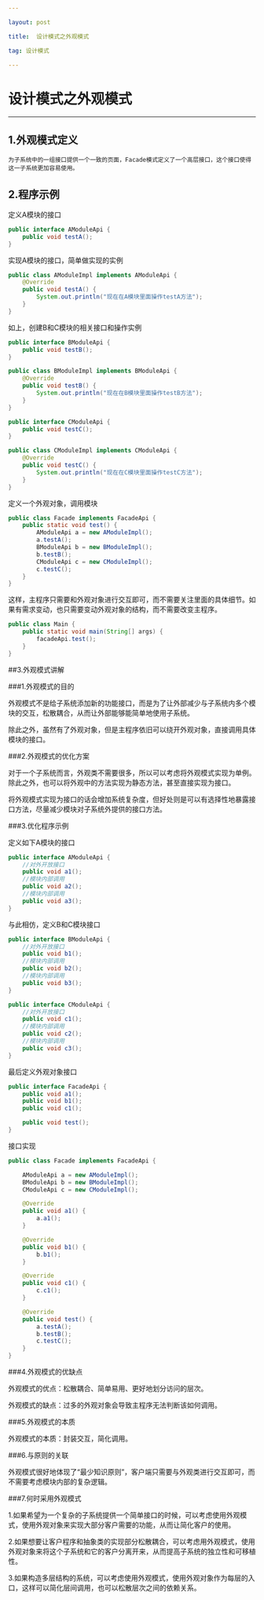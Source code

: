 ```yaml
---

layout: post

title:  设计模式之外观模式

tag: 设计模式

---
```

# 设计模式之外观模式



---

## 1.外观模式定义

```
为子系统中的一组接口提供一个一致的页面，Facade模式定义了一个高层接口，这个接口使得这一子系统更加容易使用。
```

## 2.程序示例

定义A模块的接口

```java
public interface AModuleApi {
    public void testA();
}
```

实现A模块的接口，简单做实现的实例

```java
public class AModuleImpl implements AModuleApi {
    @Override
    public void testA() {
        System.out.println("现在在A模块里面操作testA方法");
    }
}
```

如上，创建B和C模块的相关接口和操作实例

```java
public interface BModuleApi {
    public void testB();
}
```

```java
public class BModuleImpl implements BModuleApi {
    @Override
    public void testB() {
        System.out.println("现在在B模块里面操作testB方法");
    }
}
```

```java
public interface CModuleApi {
    public void testC();
}
```

```java
public class CModuleImpl implements CModuleApi {
    @Override
    public void testC() {
        System.out.println("现在在C模块里面操作testC方法");
    }
}
```

定义一个外观对象，调用模块

```java
public class Facade implements FacadeApi {
    public static void test() {
        AModuleApi a = new AModuleImpl();
        a.testA();
        BModuleApi b = new BModuleImpl();
        b.testB();
        CModuleApi c = new CModuleImpl();
        c.testC();
    }
}
```

这样，主程序只需要和外观对象进行交互即可，而不需要关注里面的具体细节。如果有需求变动，也只需要变动外观对象的结构，而不需要改变主程序。

```java
public class Main {
    public static void main(String[] args) {
        facadeApi.test();
    }
}
```

##3.外观模式讲解

###1.外观模式的目的

外观模式不是给子系统添加新的功能接口，而是为了让外部减少与子系统内多个模块的交互，松散耦合，从而让外部能够能简单地使用子系统。

除此之外，虽然有了外观对象，但是主程序依旧可以绕开外观对象，直接调用具体模块的接口。

###2.外观模式的优化方案

对于一个子系统而言，外观类不需要很多，所以可以考虑将外观模式实现为单例。除此之外，也可以将外观中的方法实现为静态方法，甚至直接实现为接口。

将外观模式实现为接口的话会增加系统复杂度，但好处则是可以有选择性地暴露接口方法，尽量减少模块对子系统外提供的接口方法。

###3.优化程序示例

定义如下A模块的接口

```java
public interface AModuleApi {
    //对外开放接口
    public void a1();
    //模块内部调用
    public void a2();
    //模块内部调用
    public void a3();
}
```

与此相仿，定义B和C模块接口

```java
public interface BModuleApi {
    //对外开放接口
    public void b1();
    //模块内部调用
    public void b2();
    //模块内部调用
    public void b3();
}
```

```java
public interface CModuleApi {
    //对外开放接口
    public void c1();
    //模块内部调用
    public void c2();
    //模块内部调用
    public void c3();
}
```

最后定义外观对象接口

```java
public interface FacadeApi {
    public void a1();
    public void b1();
    public void c1();

    public void test();
}
```

接口实现

```java
public class Facade implements FacadeApi {

    AModuleApi a = new AModuleImpl();
    BModuleApi b = new BModuleImpl();
    CModuleApi c = new CModuleImpl();

    @Override
    public void a1() {
        a.a1();
    }

    @Override
    public void b1() {
        b.b1();
    }

    @Override
    public void c1() {
        c.c1();
    }

    @Override
    public void test() {
        a.testA();
        b.testB();
        c.testC();
    }
}
```

###4.外观模式的优缺点

外观模式的优点：松散耦合、简单易用、更好地划分访问的层次。

外观模式的缺点：过多的外观对象会导致主程序无法判断该如何调用。

###5.外观模式的本质

外观模式的本质：封装交互，简化调用。

###6.与原则的关联

外观模式很好地体现了“最少知识原则”，客户端只需要与外观类进行交互即可，而不需要考虑模块内部的复杂逻辑。

###7.何时采用外观模式

1.如果希望为一个复杂的子系统提供一个简单接口的时候，可以考虑使用外观模式，使用外观对象来实现大部分客户需要的功能，从而让简化客户的使用。

2.如果想要让客户程序和抽象类的实现部分松散耦合，可以考虑用外观模式，使用外观对象来将这个子系统和它的客户分离开来，从而提高子系统的独立性和可移植性。

3.如果构造多层结构的系统，可以考虑使用外观模式，使用外观对象作为每层的入口，这样可以简化层间调用，也可以松散层次之间的依赖关系。
        


